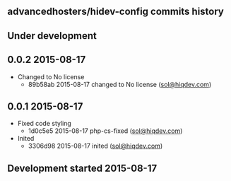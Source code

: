 advancedhosters/hidev-config commits history
--------------------------------------------

## Under development


## 0.0.2 2015-08-17

- Changed to No license
    - 89b58ab 2015-08-17 changed to No license (sol@hiqdev.com)

## 0.0.1 2015-08-17

- Fixed code styling
    - 1d0c5e5 2015-08-17 php-cs-fixed (sol@hiqdev.com)
- Inited
    - 3306d98 2015-08-17 inited (sol@hiqdev.com)

## Development started 2015-08-17

